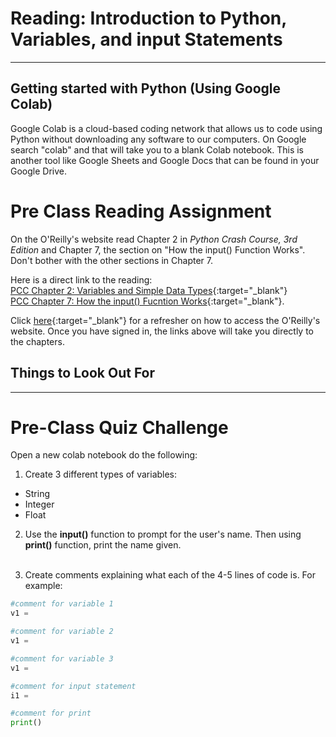 #  Reading: Introduction to Python, Variables, and input Statements

---

## Getting started with Python (Using Google Colab)

Google Colab is a cloud-based coding network that allows us to code using Python without downloading any software to our computers. On Google search "colab" and that will take you to a blank Colab notebook. This is another tool like Google Sheets and Google Docs that can be found in your Google Drive.

# Pre Class Reading Assignment

On the O'Reilly's website read Chapter 2 in _Python Crash Course, 3rd Edition_  and Chapter 7, the section on "How the input() Function Works". Don't bother with the other sections in Chapter 7.

Here is a direct link to the reading:<br>
[PCC Chapter 2: Variables and Simple Data Types](https://learning.oreilly.com/library/view/python-crash-course/9781098156664/c02.xhtml){:target="_blank"}<br>
[PCC Chapter 7: How the input() Fucntion Works](https://learning.oreilly.com/library/view/python-crash-course/9781098156664/c07.xhtml#h1-502703c07-0001){:target="_blank"}.

Click [here](../../resources/textbooks/textbooks.md){:target="_blank"} for a refresher on how to access the O'Reilly's website. Once you have signed in, the links above will take you directly to the chapters.

## Things to Look Out For



---

# Pre-Class Quiz Challenge

Open a new colab notebook do the following:

1. Create 3 different types of variables:

>
   - String<br>
   - Integer<br>
   - Float


2. Use the **input()** function to prompt for the user's name. Then using **print()** function, print the name given.<br><br>

3. Create comments explaining what each of the 4-5 lines of code is. For example:

```python
#comment for variable 1
v1 =

#comment for variable 2
v1 =

#comment for variable 3
v1 =

#comment for input statement
i1 =

#comment for print
print()
```